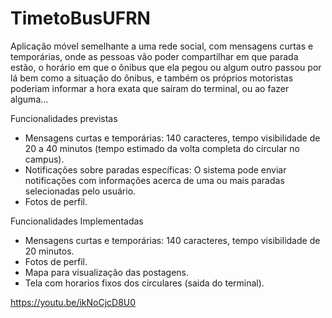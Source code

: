 # TimetoBusUFRN

Aplicação móvel semelhante a uma rede social, com mensagens curtas e temporárias, onde as pessoas vão poder compartilhar em que parada estão, o horário em que o ônibus que ela pegou ou algum outro passou por lá bem como a situação do ônibus, e também os próprios motoristas poderiam informar a hora exata que saíram do terminal, ou ao fazer alguma...

Funcionalidades previstas

- Mensagens curtas e temporárias: 140 caracteres, tempo visibilidade de 20 a 40 minutos (tempo
estimado da volta completa do circular no campus).
- Notificações sobre paradas específicas: O sistema pode enviar notificações com informações
acerca de uma ou mais paradas selecionadas pelo usuário.
- Fotos de perfil.

Funcionalidades Implementadas

- Mensagens curtas e temporárias: 140 caracteres, tempo visibilidade de 20 minutos.
- Fotos de perfil.
- Mapa para visualização das postagens.
- Tela com horarios fixos dos circulares (saida do terminal).


https://youtu.be/ikNoCjcD8U0

